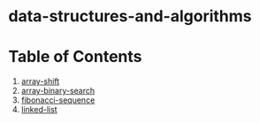 # data-structures-and-algorithms
# Table of Contents
1. [array-shift](https://github.com/401-advanced-javascript-dania/data-structures-and-algorithms/tree/array-shift)
2. [array-binary-search](https://github.com/401-advanced-javascript-dania/data-structures-and-algorithms/tree/array-binary-search)
3. [fibonacci-sequence](https://github.com/401-advanced-javascript-dania/data-structures-and-algorithms/tree/fibonacci-sequence)
4. [linked-list](https://github.com/401-advanced-javascript-dania/data-structures-and-algorithms/tree/linked-list)